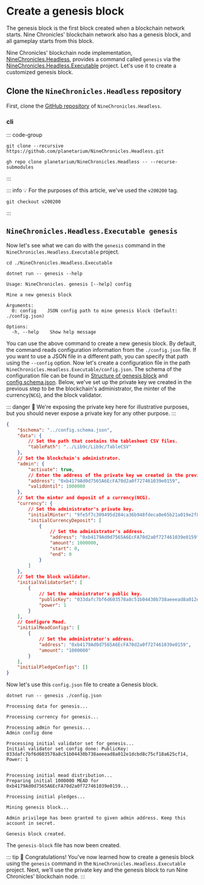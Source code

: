 # Create a genesis block

The genesis block is the first block created when a blockchain network starts. Nine Chronicles' blockchain network also has a genesis block, and all gameplay starts from this block.

Nine Chronicles' blockchain node implementation, [NineChronicles.Headless][nc-headless], provides a command called `genesis` via the [NineChronicles.Headless.Executable][nc-headless-executable] project. Let's use it to create a customized genesis block.

[nc-headless]: https://github.com/planetarium/NineChronicles.Headless
[nc-headless-executable]: https://github.com/planetarium/NineChronicles.Headless/tree/main/NineChronicles.Headless.Executable

## Clone the `NineChronicles.Headless` repository

First, clone the [GitHub repository](https://github.com/planetarium/NineChronicles.Headless) of `NineChronicles.Headless`.

### cli

::: code-group
```shell [git]
git clone --recursive https://github.com/planetarium/NineChronicles.Headless.git
```

```shell [gh(GitHub)]
gh repo clone planetarium/NineChronicles.Headless -- --recurse-submodules
```
:::

::: info :bulb:
For the purposes of this article, we've used the `v200200` tag.
```shell
git checkout v200200
```
:::

## `NineChronicles.Headless.Executable genesis`

Now let's see what we can do with the `genesis` command in the `NineChronicles.Headless.Executable` project.

[nc-headless-readme]: https://github.com/planetarium/NineChronicles.Headless?tab=readme-ov-file#create-a-new-genesis-block

```shell
cd ./NineChronicles.Headless.Executable
```
```shell
dotnet run -- genesis --help
```
```console {6}
Usage: NineChronicles. genesis [--help] config

Mine a new genesis block

Arguments:
  0: config    JSON config path to mine genesis block (Default: ./config.json)

Options:
  -h, --help    Show help message
```

You can use the above command to create a new genesis block. By default, the command reads configuration information from the `./config.json` file. If you want to use a JSON file in a different path, you can specify that path using the `--config` option.
Now let's create a configuration file in the path `NineChronicles.Headless.Executable/config.json`. The schema of the configuration file can be found in [Structure of genesis block][structure-of-genesis-block] and [config.schema.json][config-schema-json]. Below, we've set up the private key we created in the previous step to be the blockchain's administrator, the minter of the currency(`NCG`), and the block validator.

[structure-of-genesis-block]: https://github.com/planetarium/NineChronicles.Headless?tab=readme-ov-file#structure-of-genesis-block
[config-schema-json]: https://github.com/planetarium/NineChronicles.Headless/blob/development/config.schema.json

::: danger :rotating_light:
We're exposing the private key here for illustrative purposes, but you should never expose a private key for any other purpose.
:::

```json
{
    "$schema": "../config.schema.json",
    "data": {
        // Set the path that contains the tablesheet CSV files.
        "tablePath": "../Lib9c/Lib9c/TableCSV"
    },
    // Set the blockchain's administrator.
    "admin": {
        "activate": true,
        // Enter the address of the private key we created in the previous example.
        "address": "0xb4179Ad0d7565A6EcFA70d2a0f727461039e0159",
        "validUntil": 1000000
    },
    // Set the minter and deposit of a currency(NCG).
    "currency": {
        // Set the administrator's private key.
        "initialMinter": "9fe5f7c309495d284ca36b948fdeca0e65b21a019e2f8a03efd849df88fab102",
        "initialCurrencyDeposit": [
            {
                // Set the administrator's address.
                "address": "0xb4179Ad0d7565A6EcFA70d2a0f727461039e0159",
                "amount": 1000000,
                "start": 0,
                "end": 0
            }
        ]
    },
    // Set the block validator.
    "initialValidatorSet": [
        {
            // Set the administrator's public key.
            "publicKey": "033dafc7bf6d603578a8c51b04430b738aeeead8a012e1dcbd8c75cf18a625cf14",
            "power": 1
        }
    ],
    // Configure Mead.
    "initialMeadConfigs": [
        {
            // Set the administrator's address.
            "address": "0xb4179Ad0d7565A6EcFA70d2a0f727461039e0159",
            "amount": "1000000"
        }
    ],
    "initialPledgeConfigs": []
}
```

Now let's use this `config.json` file to create a Genesis block.

```shell
dotnet run -- genesis ./config.json 
```
```console
Processing data for genesis...

Processing currency for genesis...

Processing admin for genesis...
Admin config done

Processing initial validator set for genesis...
Initial validator set config done: PublicKey: 033dafc7bf6d603578a8c51b04430b738aeeead8a012e1dcbd8c75cf18a625cf14, Power: 1


Processing initial mead distribution...
Preparing initial 1000000 MEAD for 0xb4179Ad0d7565A6EcFA70d2a0f727461039e0159...

Processing initial pledges...

Mining genesis block...

Admin privilege has been granted to given admin address. Keep this account in secret.

Genesis block created.
```

The `genesis-block` file has now been created.

::: tip :tada:
Congratulations! You've now learned how to create a genesis block using the `genesis` command in the `NineChronicles.Headless.Executable` project. Next, we'll use the private key and the genesis block to run Nine Chronicles' blockchain node.
:::
